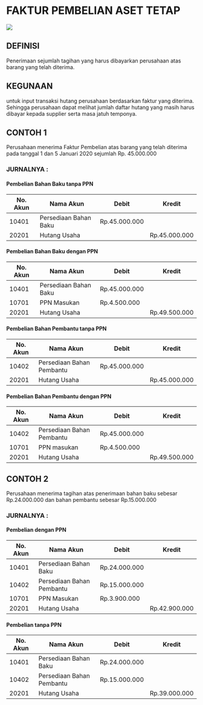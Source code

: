 # FAKTUR PEMBELIAN ASET TETAP

![](_media/id/pembelian/faktur-pembelian.jpg)

## DEFINISI
Penerimaan sejumlah tagihan yang harus dibayarkan perusahaan atas barang yang telah diterima. 

## KEGUNAAN
untuk input transaksi hutang perusahaan berdasarkan faktur yang diterima. Sehingga perusahaan dapat melihat jumlah daftar hutang yang masih harus dibayar kepada supplier serta masa jatuh temponya.

## CONTOH 1
Perusahaan menerima Faktur Pembelian atas barang yang telah diterima pada tanggal 1 dan 5 Januari 2020 sejumlah Rp. 45.000.000

### JURNALNYA :

#### Pembelian Bahan Baku tanpa PPN

|No. Akun | Nama Akun             | Debit        | Kredit        |
|-------- | --------------------- | -------------| ------------- |
|10401    | Persediaan Bahan Baku | Rp.45.000.000|               |
|20201    | Hutang Usaha          |              | Rp.45.000.000 |

#### Pembelian Bahan Baku dengan PPN

| No. Akun | Nama Akun             | Debit         | Kredit        |
| -------- | --------------------- | ------------- | ------------- |
| 10401    | Persediaan Bahan Baku | Rp.45.000.000 |               |
| 10701    | PPN Masukan           | Rp.4.500.000  |               |
| 20201    | Hutang Usaha          |               | Rp.49.500.000 |

#### Pembelian Bahan Pembantu tanpa PPN

| No. Akun | Nama Akun                 | Debit         | Kredit        |
| -------- | ------------------------- | ------------- | ------------- |
| 10402    | Persediaan Bahan Pembantu | Rp.45.000.000 |               |
| 20201    | Hutang Usaha              |               | Rp.45.000.000 |

#### Pembelian Bahan Pembantu dengan PPN

| No. Akun | Nama Akun                 | Debit         | Kredit        |
| -------- | ------------------------- | ------------- | ------------- |
| 10402    | Persediaan Bahan Pembantu | Rp.45.000.000 |               |
| 10701    | PPN masukan               | Rp.4.500.000  |               |
| 20201    | Hutang Usaha              |               | Rp.49.500.000 |

## CONTOH 2
Perusahaan menerima tagihan atas penerimaan bahan baku sebesar Rp.24.000.000 dan bahan pembantu sebesar Rp.15.000.000

### JURNALNYA :

#### Pembelian dengan PPN

| No. Akun | Nama Akun                 | Debit         | Kredit        |
| -------- | ------------------------- | ------------- | ------------- |
| 10401    | Persediaan Bahan Baku     | Rp.24.000.000 |               |
| 10402    | Persediaan Bahan Pembantu | Rp.15.000.000 |               |
| 10701    | PPN Masukan               | Rp.3.900.000  |               |
| 20201    | Hutang Usaha              |               | Rp.42.900.000 |

#### Pembelian tanpa PPN

| No. Akun | Nama Akun                 | Debit         | Kredit        |
| -------- | ------------------------- | ------------- | ------------- |
| 10401    | Persediaan Bahan Baku     | Rp.24.000.000 |               |
| 10402    | Persediaan Bahan Pembantu | Rp.15.000.000 |               |
| 20201    | Hutang Usaha              |               | Rp.39.000.000 |
